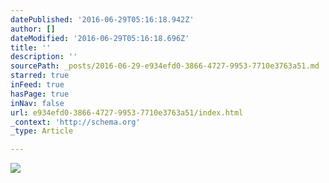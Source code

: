 ```yaml
---
datePublished: '2016-06-29T05:16:18.942Z'
author: []
dateModified: '2016-06-29T05:16:18.696Z'
title: ''
description: ''
sourcePath: _posts/2016-06-29-e934efd0-3866-4727-9953-7710e3763a51.md
starred: true
inFeed: true
hasPage: true
inNav: false
url: e934efd0-3866-4727-9953-7710e3763a51/index.html
_context: 'http://schema.org'
_type: Article

---
```

![](https://the-grid-user-content.s3-us-west-2.amazonaws.com/d35c1644-61f2-47d9-8716-9962cbd78a9c.png)